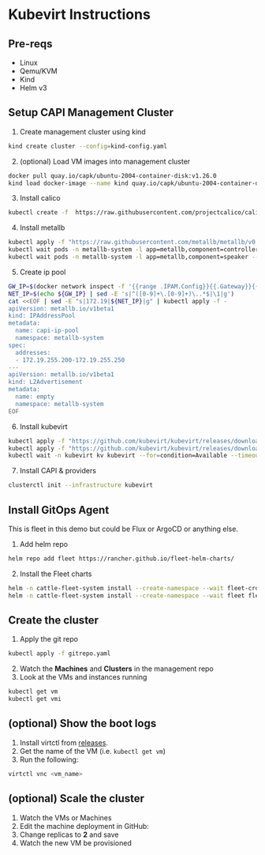 # Kubevirt Instructions

## Pre-reqs

- Linux
- Qemu/KVM
- Kind
- Helm v3

## Setup CAPI Management Cluster

1. Create management cluster using kind

```bash
kind create cluster --config=kind-config.yaml

```

2. (optional) Load VM images into management cluster

```bash
docker pull quay.io/capk/ubuntu-2004-container-disk:v1.26.0
kind load docker-image --name kind quay.io/capk/ubuntu-2004-container-disk:v1.26.0
```

3. Install calico

```bash
kubectl create -f  https://raw.githubusercontent.com/projectcalico/calico/v3.24.4/manifests/calico.yaml
```

4. Install metallb

```bash
kubectl apply -f "https://raw.githubusercontent.com/metallb/metallb/v0.14.3/config/manifests/metallb-native.yaml"
kubectl wait pods -n metallb-system -l app=metallb,component=controller --for=condition=Ready --timeout=10m
kubectl wait pods -n metallb-system -l app=metallb,component=speaker --for=condition=Ready --timeout=2m
```

5. Create ip pool

```bash
GW_IP=$(docker network inspect -f '{{range .IPAM.Config}}{{.Gateway}}{{end}}' kind)
NET_IP=$(echo ${GW_IP} | sed -E 's|^([0-9]+\.[0-9]+)\..*$|\1|g')
cat <<EOF | sed -E "s|172.19|${NET_IP}|g" | kubectl apply -f -
apiVersion: metallb.io/v1beta1
kind: IPAddressPool
metadata:
  name: capi-ip-pool
  namespace: metallb-system
spec:
  addresses:
  - 172.19.255.200-172.19.255.250
---
apiVersion: metallb.io/v1beta1
kind: L2Advertisement
metadata:
  name: empty
  namespace: metallb-system
EOF
```

6. Install kubevirt

```bash
kubectl apply -f "https://github.com/kubevirt/kubevirt/releases/download/v1.1.1/kubevirt-operator.yaml"
kubectl apply -f "https://github.com/kubevirt/kubevirt/releases/download/v1.1.1/kubevirt-cr.yaml"
kubectl wait -n kubevirt kv kubevirt --for=condition=Available --timeout=10m
```

7. Install CAPI & providers

```bash
clusterctl init --infrastructure kubevirt
```

## Install GitOps Agent

This is fleet in this demo but could be Flux or ArgoCD or anything else.

1. Add helm repo

```bash
helm repo add fleet https://rancher.github.io/fleet-helm-charts/
```

2. Install the Fleet charts

```bash
helm -n cattle-fleet-system install --create-namespace --wait fleet-crd fleet/fleet-crd
helm -n cattle-fleet-system install --create-namespace --wait fleet fleet/fleet
```

## Create the cluster

1. Apply the git repo

```bash
kubectl apply -f gitrepo.yaml
```

2. Watch the **Machines** and **Clusters** in the management repo
3. Look at the VMs and instances running

```bash
kubectl get vm
kubectl get vmi
```

## (optional) Show the boot logs

1. Install virtctl from [releases](https://github.com/kubevirt/kubevirt/releases).
2. Get the name of the VM (i.e. `kubectl get vm`)
3. Run the following:

```bash
virtctl vnc <vm_name>
```

## (optional) Scale the cluster

1. Watch the VMs or Machines
2. Edit the machine deployment in GitHub:
3. Change replicas to **2** and save
4. Watch the new VM be provisioned

